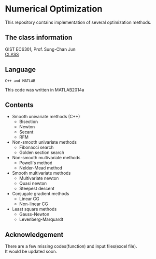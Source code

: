 # Numerical Optimization

This repository contains implementation of several optimization methods.<br/>

## The class information

 GIST EC6301, Prof. Sung-Chan Jun<br/>
 [CLASS](https://biocomput.gist.ac.kr/2017-fall-numerical-optimization/)

## Language
```
C++ and MATLAB
```
This code was written in MATLAB2014a

## Contents

- Smooth univariate methods (C++)
  - Bisection
  - Newton
  - Secant
  - RFM
- Non-smooth univariate methods
  - Fibonacci search
  - Golden section search
- Non-smooth multivariate methods
  - Powell's method
  - Nelder-Mead method
- Smooth multivariate methods
  - Multivariate newton
  - Quasi newton
  - Steepest descent
- Conjugate gradient methods
  - Linear CG
  - Non-linear CG
- Least square methods
  - Gauss-Newton
  - Levenberg-Marquardt
  
## Acknowledgement

There are a few missing codes(function) and input files(excel file).<br/>
It would be updated soon.

